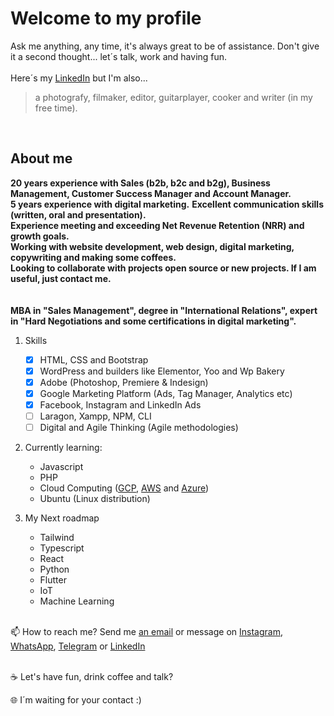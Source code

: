 
 <h1> Welcome to my profile</h1>
 
Ask me anything, any time, it's always great to be of assistance.
Don't give it a second thought... let´s talk, work and having fun. 
<br> 
<br> 
Here´s my <a href="https://www.linkedin.com/in/fernandodoc/" target="_blank">LinkedIn</a> but I'm also...
> a photografy, filmaker, editor, guitarplayer, cooker and writer (in my free time). 
<br> 
 
<h2>About me</h2>

__20 years experience with Sales (b2b, b2c and b2g), Business Management, Customer Success Manager and Account Manager.__<br>
__5 years experience with digital marketing.__
__Excellent communication skills (written, oral and presentation).__<br> 
__Experience meeting and exceeding Net Revenue Retention (NRR) and growth goals.__<br>
__Working with website development, web design, digital marketing, copywriting and making some coffees.__<br>
__Looking to collaborate with projects open source or new projects. If I am useful, just contact me.__<br>
 <br><br>
 __MBA in "Sales Management", degree in "International Relations", expert in "Hard Negotiations and some certifications in digital marketing".__

 
 1. Skills
     - [x] HTML, CSS and Bootstrap
     - [x] WordPress and builders like Elementor, Yoo and Wp Bakery
     - [x] Adobe (Photoshop, Premiere & Indesign)
     - [x] Google Marketing Platform (Ads, Tag Manager, Analytics etc)
     - [x] Facebook, Instagram and LinkedIn Ads
     - [ ] Laragon, Xampp, NPM, CLI
     - [ ] Digital and Agile Thinking (Agile methodologies)
 
 2. Currently learning:
     - Javascript 
     - PHP 
     - Cloud Computing (<a href="https://cloud.google.com">GCP</a>, <a href="https://aws.amazon.com/pt/">AWS</a> and <a href="https://azure.microsoft.com/pt-br/">Azure</a>)
     - Ubuntu (Linux distribution)

 3. My Next roadmap
     - Tailwind
     - Typescript
     - React
     - Python
     - Flutter
     - IoT
     - Machine Learning
       
 <br>  
 📫 How to reach me? Send me <a href="mailto:fernando@lidere360ads.com">an email</a> or message on <a href="https://www.instagram.com/fernandodoc7/" target="_blank">Instagram</a>, <a href="https://wa.me/5516981180180" target="_blank">WhatsApp</a>, <a href="https://t.me/FernandoConsultorProfessor" target="_blank">Telegram</a> or <a href="https://www.linkedin.com/in/fernandodoc/" target="_blank">LinkedIn</a><br> 
 <br>
 
 ☕ Let's have fun, drink coffee and talk?
 
 🌐 I´m waiting for your contact :)

<!---
fernandodoc/fernandodoc is a ✨ special ✨ repository because its `README.md` (this file) appears on your GitHub profile.
You can click the Preview link to take a look at your changes.


--->


